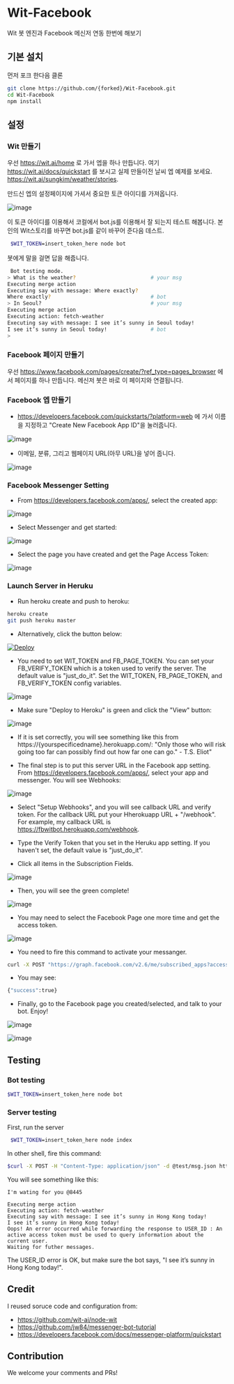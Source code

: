 # Wit-Facebook
Wit 봇 엔진과 Facebook 메신저 연동 한번에 해보기 

## 기본 설치
먼저 포크 한다음 클론
```bash
git clone https://github.com/{forked}/Wit-Facebook.git
cd Wit-Facebook
npm install
 ``` 

## 설정 
### Wit 만들기 

우선 https://wit.ai/home 로 가서 엡을 하나 만듭니다. 여기 https://wit.ai/docs/quickstart 를 보시고 실제 만들이전 날씨 엡 예제를 보세요. https://wit.ai/sungkim/weather/stories.

만드신 엡의 설정페이지에 가셔서 중요한 토큰 아이디를 가져옵니다. 

![image](https://cloud.githubusercontent.com/assets/901975/14757067/58f03050-0922-11e6-813d-831df8614303.png)

이 토큰 아이디를 이용해서 코컬에서 bot.js를 이용해서 잘 되는지 테스트 해봅니다. 본인의 Wit스토리를 바꾸면 bot.js를 같이 바꾸어 준다음 데스트.
```bash
 $WIT_TOKEN=insert_token_here node bot 
 ```

 봇에게 말을 걸면 답을 해줍니다.

```bash
 Bot testing mode.
> What is the weather?                        # your msg
Executing merge action
Executing say with message: Where exactly?
Where exactly?                                # bot
> In Seoul?                                   # your msg
Executing merge action
Executing action: fetch-weather
Executing say with message: I see it’s sunny in Seoul today!
I see it’s sunny in Seoul today!              # bot
>
```

### Facebook 페이지 만들기
우선 https://www.facebook.com/pages/create/?ref_type=pages_browser 에서 페이지를 하나 만듭니다. 메신저 봇은 바로 이 페이지와 연결됩니다.

### Facebook 엡 만들기 

* https://developers.facebook.com/quickstarts/?platform=web 에 가서 이름을 지정하고 "Create New Facebook App ID"을 눌러줍니다.

![image](https://cloud.githubusercontent.com/assets/901975/14749905/b557bf80-08f4-11e6-8218-2dd8dc7d529c.png)

* 이메일, 분류, 그리고 웹페이지 URL(아무 URL)을 넣어 줍니다.

![image](https://cloud.githubusercontent.com/assets/901975/14749960/ef969b94-08f4-11e6-9fa6-3294a47fcf4e.png)


### Facebook Messenger Setting

* From https://developers.facebook.com/apps/, select the created app:

![image](https://cloud.githubusercontent.com/assets/901975/14757262/32399512-0924-11e6-924f-6b52d6303ecf.png)

* Select Messenger and get started:

![image](https://cloud.githubusercontent.com/assets/901975/14750051/6733be3e-08f5-11e6-9da7-a35eb2720298.png)

* Select the page you have created and get the Page Access Token:

![image](https://cloud.githubusercontent.com/assets/901975/14757285/78e65248-0924-11e6-9ffb-e6226a7d434f.png)

### Launch Server in Heruku 

* Run heroku create and push to heroku:

```bash
heroku create
git push heroku master
```

* Alternatively, click the button below:

[![Deploy](https://www.herokucdn.com/deploy/button.svg)](https://heroku.com/deploy)

* You need to set WIT_TOKEN and FB_PAGE_TOKEN. You can set your FB_VERIFY_TOKEN which is a token used to verify the server. The default value is "just_do_it". Set the WIT_TOKEN, FB_PAGE_TOKEN, and FB_VERIFY_TOKEN config variables.

![image](https://cloud.githubusercontent.com/assets/901975/14750245/627a5d20-08f6-11e6-9672-f19b3719eb2b.png)

* Make sure "Deploy to Heroku" is green and click the "View" button:

![image](https://cloud.githubusercontent.com/assets/901975/14750332/d59fad46-08f6-11e6-9f24-16fff6b98898.png)

* If it is set correctly, you will see something like this from https://{yourspecificedname}.herokuapp.com/:
"Only those who will risk going too far can possibly find out how far one can go." - T.S. Eliot"

* The final step is to put this server URL in the Facebook app setting. From https://developers.facebook.com/apps/, select your app and messenger. You will see Webhooks:

![image](https://cloud.githubusercontent.com/assets/901975/14750370/0d98de98-08f7-11e6-8c6b-85733dab4fb4.png)

* Select "Setup Webhooks", and you will see callback URL and verify token. For the callback URL put your Hherokuapp URL + "/webhook". For example, my callback URL is https://fbwitbot.herokuapp.com/webhook. 

* Type the Verify Token that you set in the Heruku app setting. If you haven't set, the default value is "just_do_it". 

* Click all items in the Subscription Fields.

![image](https://cloud.githubusercontent.com/assets/901975/14750713/c64e4ee0-08f8-11e6-8745-2ebc746ae367.png)

* Then, you will see the green complete! 

![image](https://cloud.githubusercontent.com/assets/901975/14750734/e59c1016-08f8-11e6-9333-fbb7c92dd342.png)

* You may need to select the Facebook Page one more time and get the access token. 

![image](https://cloud.githubusercontent.com/assets/901975/14757285/78e65248-0924-11e6-9ffb-e6226a7d434f.png)

* You need to fire this command to activate your messanger.

```bash
curl -X POST "https://graph.facebook.com/v2.6/me/subscribed_apps?access_token=<PAGE_ACCESS_TOKEN>"
```
* You may see: 
```bash
{"success":true}
```

* Finally, go to the Facebook page you created/selected, and talk to your bot. Enjoy!

![image](https://cloud.githubusercontent.com/assets/901975/14750786/20ddf0a4-08f9-11e6-9c9c-719d1020e5d8.png)

![image](https://cloud.githubusercontent.com/assets/901975/14751164/2a485e2a-08fb-11e6-9a98-fd79bb0773f7.png)



## Testing
### Bot testing
 ```bash
 $WIT_TOKEN=insert_token_here node bot 
 ```

### Server testing
First, run the server
```bash
 $WIT_TOKEN=insert_token_here node index 
 ```
 In other shell, fire this command:
 ```bash
 $curl -X POST -H "Content-Type: application/json" -d @test/msg.json http://localhost:8445/webhook
```

You will see something like this:
```
I'm wating for you @8445

Executing merge action
Executing action: fetch-weather
Executing say with message: I see it’s sunny in Hong Kong today!
I see it’s sunny in Hong Kong today!
Oops! An error occurred while forwarding the response to USER_ID : An active access token must be used to query information about the current user.
Waiting for futher messages.
```
 
The USER_ID error is OK, but make sure the bot says, "I see it’s sunny in Hong Kong today!".


## Credit
I reused soruce code and configuration from:
* https://github.com/wit-ai/node-wit
* https://github.com/jw84/messenger-bot-tutorial
* https://developers.facebook.com/docs/messenger-platform/quickstart

## Contribution 
We welcome your comments and PRs!

 

